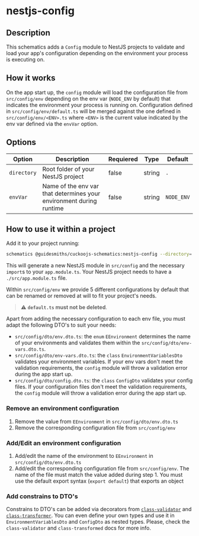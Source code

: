 # nestjs-config

## Description

This schematics adds a `Config` module to NestJS projects to validate and load your app's configuration depending on the
environment your process is executing on.

## How it works

On the app start up, the `config` module will load the configuration file from `src/config/env` depending on the env var 
(`NODE_ENV` by default) that indicates the environment your process is running on. Configuration defined in `src/config/env/default.ts` 
will be merged against the one defined in `src/config/env/<ENV>.ts` where `<ENV>` is the current value indicated by the 
env var defined via the `envVar` option.

## Options

| Option     | Description                                                         | Requiered | Type | Default    |
|------------|---------------------------------------------------------------------|---|---|------------|
| `directory` | Root folder of your NestJS project                                  | false | string | `.`        |
| `envVar  ` | Name of the env var that determines your environment during runtime | false | string | `NODE_ENV` |

## How to use it within a project

Add it to your project running:

```bash
schematics @guidesmiths/cuckoojs-schematics:nestjs-config --directory=. --envVar=NODE_ENV
```

This will generate a new NestJS module in `src/config` and the necessary `import`s to your `app.module.ts`. Your NestJS project needs
to have a `./src/app.module.ts` file.

Within `src/config/env` we provide 5 different configurations by default that can be renamed or removed at will to fit 
your project's needs. 

> ⚠️ **`default.ts` must not be deleted**.

Apart from adding the necessary configuration to each env file, you must adapt the following DTO's to suit your needs:

- `src/config/dto/env.dto.ts`: the `enum` `EEnvironment` determines the name of your environments and validates them within
the `src/config/dto/env-vars.dto.ts`.
- `src/config/dto/env-vars.dto.ts`: the `class` `EnvironmentVariablesDto` validates your environment variables. If your env
vars don't meet the validation requirements, the `config` module will throw a validation error during the app start up.
- `src/config/dto/config.dto.ts`:  the `class` `ConfigDto` validates your config files. If your configuration files don't 
meet the validation requirements, the `config` module will throw a validation error during the app start up.


### Remove an environment configuration

1. Remove the value from `EEnvironment` in `src/config/dto/env.dto.ts`
2. Remove the corresponding configuration file from `src/config/env`

### Add/Edit an environment configuration

1. Add/edit the name of the environment to `EEnvironment` in `src/config/dto/env.dto.ts`
2. Add/edit the corresponding configuration file from `src/config/env`. The name of the file must match the value added during
step 1. You must use the default export syntax (`export default`) that exports an object

### Add constrains to DTO's

Constrains to DTO's can be added via decorators from [`class-validator`](https://github.com/typestack/class-validator) and 
[`class-transformer`](https://github.com/typestack/class-transformer). You can even define your own types and use it in
`EnvironmentVariablesDto` and `ConfigDto` as nested types. Please, check the `class-validator` and `class-transformed` docs
for more info.
